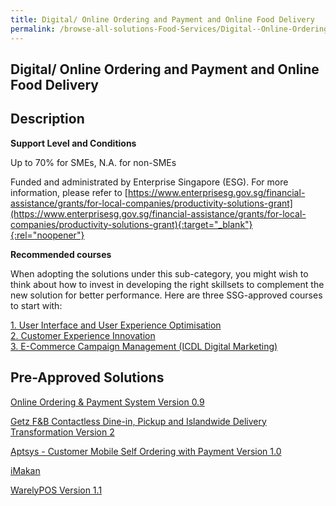```yaml
---
title: Digital/ Online Ordering and Payment and Online Food Delivery
permalink: /browse-all-solutions-Food-Services/Digital--Online-Ordering-and-Payment-and-Online-Food-Delivery
---
```


## Digital/ Online Ordering and Payment and Online Food Delivery
## Description

**Support Level and Conditions**

Up to 70% for SMEs, N.A. for non-SMEs

Funded and administrated by Enterprise Singapore (ESG). For more information, please refer to
[https://www.enterprisesg.gov.sg/financial-assistance/grants/for-local-companies/productivity-solutions-grant](https://www.enterprisesg.gov.sg/financial-assistance/grants/for-local-companies/productivity-solutions-grant){:target="_blank"}{:rel="noopener"}

**Recommended courses**

When adopting the solutions under this sub-category, you might wish to think about how to invest in developing the right skillsets to complement the new solution for better performance. Here are three SSG-approved courses to start with:

<a href='https://courses.enterprisejobskills.gov.sg/Course_Internet/CourseDetail/User-Interface-User-Experience-Optimisation-PCP-Synchronous-ELearning-2'  target='_blank' rel='noopener'>1. User Interface and User Experience Optimisation</a><br>
<a href='https://courses.enterprisejobskills.gov.sg/Course_Internet/CourseDetail/Customer-Experience-Innovation-SF-Supervisor'  target='_blank' rel='noopener'>2. Customer Experience Innovation</a><br>
<a href='https://courses.enterprisejobskills.gov.sg/Course_Internet/CourseDetail/ECommerce-Campaign-Management-ICDL-Digital-Marketing-2'  target='_blank' rel='noopener'>3. E-Commerce Campaign Management (ICDL Digital Marketing)</a><br>

## Pre-Approved Solutions

<a href='/productivity-solutions-grant/solutionrepo/solution402' target='_blank'>Online Ordering & Payment System Version 0.9</a><br>

<a href='/productivity-solutions-grant/solutionrepo/solution431' target='_blank'>Getz F&B Contactless Dine-in, Pickup and Islandwide Delivery Transformation Version 2</a><br>

<a href='/productivity-solutions-grant/solutionrepo/solution1133' target='_blank'>Aptsys - Customer Mobile Self Ordering with Payment Version 1.0</a><br>

<a href='/productivity-solutions-grant/solutionrepo/solution1563' target='_blank'>iMakan</a><br>

<a href='/productivity-solutions-grant/solutionrepo/solution2028' target='_blank'>WarelyPOS Version 1.1</a><br>

